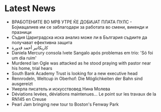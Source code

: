 # Latest News
-  ВРАБОТЕНИТЕ ВО МРВ УТРЕ ЌЕ ДОБИЈАТ ПЛАТА ПУЛС - Бојмацалиев им се заблагодари за работата во смени, викенди и празници
-  Съдия Цариградска иска анализ може ли в България съдиите да получават ефективна защита
-  كاريكاتير أحمد قدورة
-  Daniela Mercury consola Ivete Sangalo após problemas em trio: 'Só foi um dia ruim'
-  Murdered Ian Ogle was attacked as he stood praying with pastor near his home, trial hears
-  South Bank Academy Trust is looking for a new executive head
-  Rennrodeln, Weltcup in Oberhof: Die Möglichkeiten der Bahn sind ausgereizt
-  Умерла писатель и искусствовед Нина Молева
-  Déviations levées, déviations maintenues... Le point sur les travaux de la RN145 en Creuse
-  Pearl Jam bringing new tour to Boston's Fenway Park

